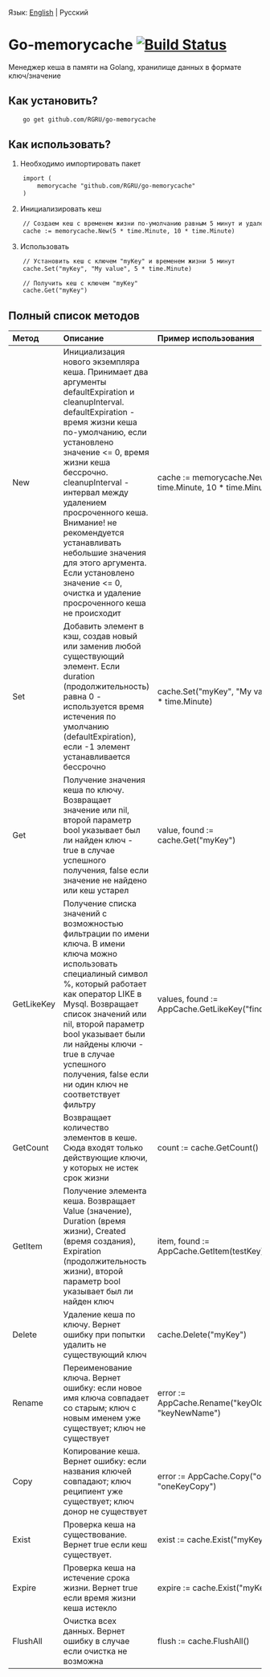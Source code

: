 Язык: [English](https://github.com/RGRU/go-memorycache) | Русский

# Go-memorycache [![Build Status](https://travis-ci.org/RGRU/go-memorycache.svg?branch=master)](https://travis-ci.org/RGRU/go-memorycache)

Менеджер кеша в памяти на Golang, хранилище данных в формате ключ/значение


## Как установить?
```html
	go get github.com/RGRU/go-memorycache
```

## Как использовать?

1. Необходимо импортировать пакет
```html
	import (
		memorycache "github.com/RGRU/go-memorycache"
	)
```

2. Инициализировать кеш
```html
	// Создаем кеш с временем жизни по-умолчанию равным 5 минут и удалением просроченного кеша каждые 10 минут
	cache := memorycache.New(5 * time.Minute, 10 * time.Minute)
```

3. Использовать
```html
	// Установить кеш с ключем "myKey" и временем жизни 5 минут
	cache.Set("myKey", "My value", 5 * time.Minute)

	// Получить кеш с ключем "myKey"
	cache.Get("myKey")
```

## Полный список методов  

| Метод | Описание  | Пример использования |
|:--        |:--   |:--          |
| New | Инициализация нового экземпляра кеша. Принимает два аргументы defaultExpiration и cleanupInterval. defaultExpiration - время жизни кеша по-умолчанию, если установлено значение <= 0, время жизни кеша  бессрочно. cleanupInterval - интервал между удалением просроченного кеша. Внимание! не рекомендуется устанавливать небольшие значения для этого аргумента. Если установлено значение <= 0, очистка и удаление просроченного кеша не происходит | cache := memorycache.New(5 * time.Minute, 10 * time.Minute) |
| Set | Добавить элемент в кэш, создав новый или заменив любой существующий элемент. Если duration (продолжительность) равна 0 - используется время истечения по умолчанию (defaultExpiration), если -1 элемент устанавливается бессрочно | cache.Set("myKey", "My value", 5 * time.Minute) |
| Get | Получение значения кеша по ключу. Возвращает значение или nil, второй параметр bool указывает был ли найден ключ - true в случае успешного получения, false если значение не найдено или кеш устарел | value, found := cache.Get("myKey") |
|GetLikeKey | Получение списка значений с возможностью фильтрации по имени ключа. В имени ключа можно использовать специалиный символ %, который работает как оператор LIKE в Mysql. Возвращает список значений или nil, второй параметр bool указывает были ли найдены ключи - true в случае успешного получения, false если ни один ключ не соответствует фильтру | values, found := AppCache.GetLikeKey("findkey%") |
|GetCount | Возвращает количество элементов в кеше. Сюда входят только действующие ключи, у которых не истек срок жизни | count := cache.GetCount() |
|GetItem | Получение элемента кеша. Возвращает Value (значение), Duration (время жизни), Created (время создания), Expiration (продолжительность жизни), второй параметр bool указывает был ли найден ключ | item, found := AppCache.GetItem(testKey) |
| Delete | Удаление кеша по ключу. Вернет ошибку при попытки удалить не существующий ключ | cache.Delete("myKey") |
|Rename | Переименование ключа. Вернет ошибку: если новое имя ключа совпадает со старым; ключ с новым именем уже существует; ключ не существует | error := AppCache.Rename("keyOldName", "keyNewName") |
|Copy | Копирование кеша. Вернет ошибку: если названия ключей совпадают; ключ реципиент уже существует; ключ донор не существует | error := AppCache.Copy("oneKey", "oneKeyCopy") |
| Exist | Проверка кеша на существование. Вернет true если кеш существует. | exist := cache.Exist("myKey") |
| Expire | Проверка кеша на истечение срока жизни. Вернет true если время жизни кеша истекло | expire := cache.Exist("myKey") |
| FlushAll | Очистка всех данных. Вернет ошибку в случае если очистка не возможна | flush := cache.FlushAll() |
